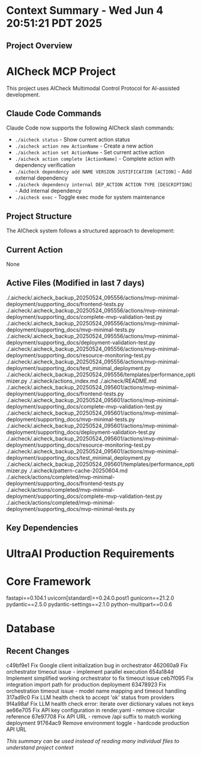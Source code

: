 # Context Summary - Wed Jun  4 20:51:21 PDT 2025

## Project Overview
# AICheck MCP Project

This project uses AICheck Multimodal Control Protocol for AI-assisted development.

## Claude Code Commands

Claude Code now supports the following AICheck slash commands:

- `./aicheck status` - Show current action status
- `./aicheck action new ActionName` - Create a new action
- `./aicheck action set ActionName` - Set current active action
- `./aicheck action complete [ActionName]` - Complete action with dependency verification
- `./aicheck dependency add NAME VERSION JUSTIFICATION [ACTION]` - Add external dependency
- `./aicheck dependency internal DEP_ACTION ACTION TYPE [DESCRIPTION]` - Add internal dependency
- `./aicheck exec` - Toggle exec mode for system maintenance

## Project Structure

The AICheck system follows a structured approach to development:

## Current Action
None

## Active Files (Modified in last 7 days)
./.aicheck/.aicheck_backup_20250524_095556/actions/mvp-minimal-deployment/supporting_docs/frontend-tests.py
./.aicheck/.aicheck_backup_20250524_095556/actions/mvp-minimal-deployment/supporting_docs/complete-mvp-validation-test.py
./.aicheck/.aicheck_backup_20250524_095556/actions/mvp-minimal-deployment/supporting_docs/mvp-minimal-tests.py
./.aicheck/.aicheck_backup_20250524_095556/actions/mvp-minimal-deployment/supporting_docs/deployment-validation-test.py
./.aicheck/.aicheck_backup_20250524_095556/actions/mvp-minimal-deployment/supporting_docs/resource-monitoring-test.py
./.aicheck/.aicheck_backup_20250524_095556/actions/mvp-minimal-deployment/supporting_docs/test_minimal_deployment.py
./.aicheck/.aicheck_backup_20250524_095556/templates/performance_optimizer.py
./.aicheck/actions_index.md
./.aicheck/README.md
./.aicheck/.aicheck_backup_20250524_095601/actions/mvp-minimal-deployment/supporting_docs/frontend-tests.py
./.aicheck/.aicheck_backup_20250524_095601/actions/mvp-minimal-deployment/supporting_docs/complete-mvp-validation-test.py
./.aicheck/.aicheck_backup_20250524_095601/actions/mvp-minimal-deployment/supporting_docs/mvp-minimal-tests.py
./.aicheck/.aicheck_backup_20250524_095601/actions/mvp-minimal-deployment/supporting_docs/deployment-validation-test.py
./.aicheck/.aicheck_backup_20250524_095601/actions/mvp-minimal-deployment/supporting_docs/resource-monitoring-test.py
./.aicheck/.aicheck_backup_20250524_095601/actions/mvp-minimal-deployment/supporting_docs/test_minimal_deployment.py
./.aicheck/.aicheck_backup_20250524_095601/templates/performance_optimizer.py
./.aicheck/pattern-cache-20250604.md
./.aicheck/actions/completed/mvp-minimal-deployment/supporting_docs/frontend-tests.py
./.aicheck/actions/completed/mvp-minimal-deployment/supporting_docs/complete-mvp-validation-test.py
./.aicheck/actions/completed/mvp-minimal-deployment/supporting_docs/mvp-minimal-tests.py

## Key Dependencies

# UltraAI Production Requirements
# Core Framework
fastapi==0.104.1
uvicorn[standard]==0.24.0.post1
gunicorn==21.2.0
pydantic==2.5.0
pydantic-settings==2.1.0
python-multipart==0.0.6

# Database

## Recent Changes
c49bf9e1 Fix Google client initialization bug in orchestrator
462060a9 Fix orchestrator timeout issue - implement parallel execution
654a184d Implement simplified working orchestrator to fix timeout issue
ceb7f095 Fix integration import path for production deployment
63478923 Fix orchestration timeout issue - model name mapping and timeout handling
317ad9c0 Fix LLM health check to accept 'ok' status from providers
9f4a98af Fix LLM health check error: iterate over dictionary values not keys
ae66e705 Fix API key configuration in render.yaml - remove circular reference
67e97708 Fix API URL - remove /api suffix to match working deployment
91764ac9 Remove environment toggle - hardcode production API URL

*This summary can be used instead of reading many individual files to understand project context*
